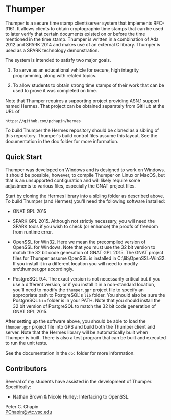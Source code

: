 Thumper
=======

Thumper is a secure time stamp client/server system that implements RFC-3161. It allows clients
to obtain cryptographic time stamps that can be used to later verify that certain documents
existed on or before the time mentioned in the time stamp. Thumper is written in a combination
of Ada 2012 and SPARK 2014 and makes use of an external C library. Thumper is used as a SPARK
technology demonstration.

The system is intended to satisfy two major goals.

1. To serve as an educational vehicle for secure, high integrity programming, along with related
   topics.

2. To allow students to obtain strong time stamps of their work that can be used to prove it was
   completed on time.

Note that Thumper requires a supporting project providing ASN.1 support named Hermes. That
project can be obtained separately from GitHub at the URL of

    https://github.com/pchapin/hermes

To build Thumper the Hermes repository should be cloned as a sibling of this repository.
Thumper's build control files assume this layout. See the documentation in the doc folder for
more information.

Quick Start
-----------

Thumper was developed on Windows and is designed to work on Windows. It should be possible,
however, to compile Thumper on Linux or MacOS, but that is an unsupported configuration and will
likely require some adjustments to various files, especially the GNAT project files.

Start by cloning the Hermes library into a sibling folder as described above. To build Thumper
(and Hermes) you'll need the following software installed:

+ GNAT GPL 2015

+ SPARK GPL 2015. Although not strictly necessary, you will need the SPARK tools if you wish to
  check (or enhance) the proofs of freedom from runtime error.

+ OpenSSL for Win32. Here we mean the precompiled version of OpenSSL for Windows. Note that you
  must use the 32 bit version to match the 32 bit code generation of GNAT GPL 2015. The GNAT
  project files for Thumper assume OpenSSL is installed in C:\lib\OpenSSL-Win32. If you install
  it in a different location you will need to modify src\thumper.gpr accordingly.

+ PostgreSQL 9.4. The exact version is not necessarily critical but if you use a different
  version, or if you install it in a non-standard location, you'll need to modify the
  `thumper.gpr` project file to specify an appropriate path to PostgreSQL's `lib` folder. You
  should also be sure the PostgreSQL `bin` folder is in your PATH. Note that you should install
  the 32 bit version of PostgreSQL to match the 32 bit code generation of GNAT GPL 2015.

After setting up the software above, you should be able to load the `thumper.gpr` project file
into GPS and build both the Thumper client and server. Note that the Hermes library will be
automatically built when Thumper is built. There is also a test program that can be built and
executed to run the unit tests.

See the documentation in the `doc` folder for more information.

Contributors
------------

Several of my students have assisted in the development of Thumper. Specifically:

+ Nathan Brown & Nicole Hurley: Interfacing to OpenSSL.

Peter C. Chapin  
PChapin@vtc.vsc.edu
